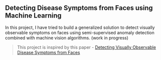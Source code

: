 ## Detecting Disease Symptoms from Faces using Machine Learning

 In this project, I have tried to build a generalized solution to detect visually observable symptoms on faces using semi-supervised anomaly detection combined with machine vision algorithms.
(work in progress)
> This project is inspired by this paper - [Detecting Visually Observable Disease Symptoms from Faces](https://www.ncbi.nlm.nih.gov/pmc/articles/PMC5007273/pdf/13637_2016_Article_48.pdf)
